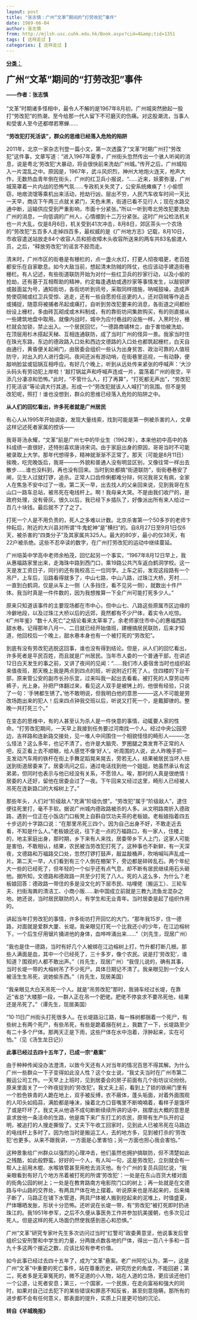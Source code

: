 ```yaml
---
layout: post
title: "张志慎：广州“文革”期间的“打劳改犯”事件"
date: 1989-06-04
author: 张志慎
from: http://mjlsh.usc.cuhk.edu.hk/Book.aspx?cid=4&amp;tid=1351
tags: [ 这样走过 ]
categories: [ 这样走过 ]
---
```


<div style="margin: 15px 10px 10px 0px;">
<div>
<span id="ctl00_ContentPlaceHolder1_chapter1_SubjectLabel" style="font-weight:bold;text-decoration:underline;">
   分类：
  </span>
</div>
<p>
<strong>
<font size="5">
    广州“文革”期间的“打劳改犯”事件
   </font>
</strong>
</p>
<p>
<strong>
   ——作者：张志慎
   <br/>
</strong>
<br/>
  “文革”时期诸多怪相中，最令人不解的是1967年8月初，广州城突然掀起一股打“劳改犯”的热潮，至今给那一代人留下不可磨灭的伤痛。对这股潮流，当事人和受害人至今还都噤若寒蝉……
 </p>
<p>
<strong>
   “劳改犯打死活该”，群众的思维已经落入危险的陷阱
  </strong>
</p>
<p>
  2011年，北京一家杂志刊登一篇小文，第一次透露了“文革”时期广州打“劳改犯”这件事，文章写道：“进入1967年夏季，广州街头忽然传出一个骇人听闻的消息，说是粤北‘劳改犯’大暴动，将会很快前来洗劫广州城。”传开之后，广州城陷入一片混乱之中。原因是，1967年，武斗风炽烈，神州大地炮火连天，枪声大作，无数热血青年倒在街头，广州的红卫兵小报说，“……近来，妖雾弥漫，广州城笼罩着一片内战的恐怖气氛……专政机关失灵了，公安系统瘫痪了！小偷惯窃，地痞流氓等乘机出来活动，抢劫行凶，层出不穷，人民汽车收车时间一天比一天早，商店下午两三点就关紧门，天色未黑，街道已看不见行人；现在水路交通中断，运输供应受到严重影响，市面十分紧张。”所以一听到粤北劳改犯要洗劫广州的消息，一向低调的广州人，心情绷到十二万分紧张。这时广州公检法机关也一片大乱，仅是8月6日，机关受到41次冲击，8月8日，郊区茶头一个农场的“劳改犯”五百多人走掉四百多，最权威的是《广州地方志》记载，8月10日，市收容遣送站放走84个收容人员和拒收樟木头收容所送来的两车共83名偷渡人员，之后，“释放劳改犯”的谣言不胫而走。
 </p>
<p>
  清末时，广州市区的街巷是有栅栏的，点一盏火水灯，打更人彻夜唱更，老百姓都安乐在自家歇息。如今大敌当前，想起清末防贼的阵仗，也应该动手建造街巷栅栏。有人记述，有些街道联防开始为对付一些红卫兵的抄家行动，以及小偷的抢劫，还有基于互相帮助的精神，约定每逢遇劫或遇抄家等事情发生，以敲铜锣或敲面盆为号，通知街坊，各街坊听到讯号，采取同样措施，呐喊鼓噪，造成声势使窃贼或红卫兵受惊、逃走，还有一些自愿担任巡更的人，还对窃贼等作追击或捕捉，随意将被捕者吊起或痛打。自听到劳改犯要来的消息，各街道之间都纷纷设上栅栏，多由砖瓦砌成或木料制成，有的靠街坊间集款购买，有的则直接从一些建筑地盘中取用。就像内战时，城中为应付巷战的设施一样。入黑时分，栅栏就会加锁，禁止出入。一个居民回忆，“一德路商铺林立，由于害怕被洗劫，在顶层用杉木搭起天梯、互相连通联防，成了当时广州的怪异一景。我家当时住在珠光东路，东边的德政路入口处和西边文德路的入口处也都筑起栅栏，白天自由通行，黄昏便关起闸门，由居委会组织一些认为出身贫苦、政治可靠的人值班防守，对出入的人进行盘问。夜间还派有游动哨，在街巷里巡视，一有动静，便敲响脸盆或铝锅互相呼应。有好几个晚上，听到从远处传来紧张的呼喊声：‘大沙头码头有劳动犯上岸啦！’敲打锅盆声和呼喊声连成一片，震荡着广州的夜空，平添几分凄凉和恐怖。”此时，“不管什么人，打了再算”，“打死都无声出”，“劳改犯打死活该”等论调大行其道。形成一个“劳改犯就该人人喊打”的氛围。但不是劳改犯呢，照打！谁也没想到，群众的思维已经落入危险的陷阱之中。
 </p>
<p>
<strong>
   从人们的回忆看出，许多死者就是广州居民
  </strong>
</p>
<p>
  有心人从1995年开始调查，发现大量线索，找到可能是第一例被杀害的人，文章这样记述死者家属的控诉——
 </p>
<p>
  我哥哥汤永耀，“文革”前是广州七中的毕业生（1962年），本来他初中高中的各科成绩一直很好，还特别喜欢唐诗宋词。由于家庭出身的原因，哥哥当时不可能被录取上大学。那年代想得多，精神就渐渐不正常了。那天（可能是8月11日）挨晚，吃完晚饭后，我哥———外貌和普通人没有明显区别，又像往常一样出去散步……谁也没料到，再也没有回来。当时到处都搞“街道联防”，街街巷巷安了闸，见生人过就打锣，追杀。正常人口齿伶俐都难分辩，何况我哥又有病，全家人在焦急不安中过了一夜。第二天一早，出去找人的父亲回来说，见到我哥在东山口一路车总站，被吊死在电线杆上。啊！我母亲大哭。不是由我们收尸的，是政府处理，没有骨灰。很久以后，我已经下乡插队了，好像派出所有来人给过一百几十块钱。最后就不了了之了。
 </p>
<p>
  打死一个人是不用负责的，死人之多难以计数。北京杀害第一个50多岁的老师卞仲耘后，附近的大兴县对所谓“牛鬼蛇神”是”横扫”的。自8月27日至9月1日仅6天，被杀害的“四类分子”及其家属共325人。最大的80岁，最小的仅38天，有22户被杀绝。这些不忍卒读的数字，在广州打劳改犯的运动中继续蔓延。
 </p>
<p>
  广州培英中学高中老师余柏茂，回忆起另一个事实，“1967年8月12日早上，我从惠福路家里出来，走海珠中路到西门口，乘19路公共汽车返白鹤洞学校。这一天是发工资日子，同行的还有我校高三一位同学。上车之前，发现这段路有一个吊尸，上车后，沿路看得就多了，中山七路，中山八路，过珠江大桥，芳村……一直到白鹤洞，仅是从车上一侧（人多挡住，看不见另一侧），就数出十件尸体。我当时真是一件件数的，因为我想推算一下全广州可能打死多少人。”
 </p>
<p>
  原来只知道该事件的主要现场都在市中心，但中山七、八路这些原属市区边缘的冷僻地段，以及过珠江大桥以后的远郊，竟然都有不少尸体，着实令人吃惊。《广州年鉴》“数十人死亡”之结论看来太草率了。余老师家住市中心的惠福西路甜水巷。记得那年八月一、二日就已经开始值班，建栅搞居民联防，后来才知道，他回校后一个晚上，甜水巷本身也有一个被打死的“劳改犯”。
 </p>
<p>
  到底有没有劳改犯逃脱这回事，谁也没有得到结论。但是，从人们的回忆看出，许多死者是平民百姓，而且就是广州居民。当年市人委的一个普通干部，在讲述12日白天发生的事之前，又讲了夜间的见闻：“……我们市人委宿舍当时也组织起来值夜班，那天晚上我是两点到四点的班，听说附近打死了人，住四楼的下台干部，原来管公安的副市长孙乐宜，过来叫我一起出去看看。被打死的人穿劳动布裤子，光上身。孙把尸体翻过来，看见这人双手是被铐上的，他很有经验，只说了一句：‘手铐都生锈了。’他不敢明说，但我明白他的意思———这人不可能是劳改场跑出来的犯人！后来四点钟我交班以后，听说又打死一个，是戴脚镣的。整晚一共打死三个。”
 </p>
<p>
  在变态的思维中，有的人甚至认为杀人是一件快意的事情，动辄要人家的性命。“打劳改犯期间，一天早上我接到任务要过河南找一个人。经过中央公园旁边，吉祥路和连新路交接处，见一堆人中间围住一个相貌怪怪的畸形人———怎么怪法？这么多年，也记不清了，也许是大脑壳、罗圈腿之类发育不正常的人吧，反正看上去不顺眼，给人感觉不像‘好人’。听周围的人说，此人昨晚手抓一支发动汽车用的铁杆在街上手舞足蹈晃来晃去，旁若无人，结果被居民当坏人扭送到街道居委来了。居委讯问之后，通过电话找到他一个姐姐，她虽然承认有这弟弟，但同时也表示与他已经没有关系，不愿领人。唉，那时的人真是很绝情！居委的人还好，留他在居委会过了一夜。下午回来又经过这里，畸形人已经被人吊死在连新路口的大榕树上了。”
 </p>
<p>
  那些年头，人们对“阶级敌人”充满“阶级仇恨”。“劳改犯”属于“阶级敌人”，逮住便往死里打，毫不手软。据说广州城内德政路被杀的人多。从文明路南折入德政路，遇到一位正在小饭店门口板凳上自斟自饮功夫茶的老板娘。老板娘指着四五十步远的十字路口说：“在那里吊死三四个。因为自己出身不好，不敢走近去看，不知是什么人。”老板娘还说，往下走一点的万福路口，有一家人，住楼上的，地主家庭出身，那时期，乡下来有人来找，居委带乡下人上门，这家人可能是害怕，不敢相认，结果，农民被当劳改犯打死了。这种事也不新鲜，有一天深夜，文德路和万福路交口处，忽然打锣打鼓声，敲盆敲桶声，吹哨喊叫声乱成一片。第二天一早，人们看到有三个人倒在棚架下，旁边都是碎砖乱石。两个年纪大一些的已经死了，但年轻的一个似乎还有点气息，却不断有居民继续用石头砸他。据所知，文德路和德政路一共至少打死了八人。死的人这么多，为什么？老板娘回答：德政路一带住的多是没文化的下层市民、咕哩佬（搬运工）、三轮车夫、扫街淘粪的清洁工、小商小贩……新中国成立前就是三教九流鱼龙混杂之地。她还说，当时居民联防的人，有学生和无业青年。当时居委是起了组织作用的。
 </p>
<p>
  讲起当年打劳改犯的事情，许多街坊打开回忆的大门，“那年我15岁，住一德路，对面就是爱群大厦、长堤。我亲眼见打死一个比我还小的少年，在江边榕树下，一个后生仔用锯片捅进他的身体，血哗哗涌出来……”（刘先生，现居广州）
 </p>
<p>
  “我也是住一德路，当时有好几个人被绑在江边榕树上打，竹升都打断几根。那些人满面是血，其中一个已经死了，三十多岁，像个农民。说是打‘劳改犯’，谁知道？围观的人都不敢出声。”（肖先生，现居广州）“我侄儿说的，确有其事，当时长堤一带的大榕树吊了不少死尸。具体日期记不清了。我亲眼见到一个女人被活生生吊死，说她偷东西。”（肖先生，现居美国）
 </p>
<p>
  “我亲眼见大白天吊死一个人。就是“吊劳改犯”那时，我骑车经过长堤，在靠近“省总”大楼那一段，一群人正在吊一个肥佬。肥佬不停哀求不要吊死他，结果还是吊死了。”（谭先生，现居美国）
 </p>
<p>
  “10·11日广州街头打死很多人。在长堤路沿江路，每一株树都捆着一个死尸，有些树上有两个死尸，有些吊死，有些是跪着捆在树上，我数了一下，长堤路至少有二十多个尸体。那两天正是下雨，这些尸体在水中泡着，浮肿起来，实在可怕。”（见《汤生龙日记》）
 </p>
<p>
<strong>
   此事已经过去四十五年了，已成一宗“悬案”
  </strong>
</p>
<p>
  由于种种传闻没办法澄清，以致今天还有人对当年的情况百思不得其解。为什么广州一些群众一下子变得如此没人性？这个女士说，“我丈夫当时在广州市第二搬运公司工作。一天早上上班时，见到居委会的房子前面有几个街坊议论纷纷。原来里面关了一个昨夜捉到的‘劳改犯’。我丈夫上前，看到上了锁的铁闸门里有一个脸色铁青的人跪在地上，双手被反缚，衣不蔽体，蓬头垢面，对着外面围观的人叩头如捣蒜，满脸都是唾沫，操着北方口音嘴里不断喃喃着，看样子是饿坏了或是吓坏了。我丈夫从他语不成句断断续续所讲的话中，揣摩出大概的意思是哀求放他一条活命的生路，他是南下来广东打工的农民，原带有生产队开的证明，被追打的人搜走撕毁了。丈夫下午收工回家时，见到此人已被吊死在马路边的电线杆上多时了。因为他当时是搬运工人，去的地方多，见到被打杀的‘劳改犯’也更多。从来不跟我讲，一方面是心里害怕；另一方面也担心我会害怕。”
 </p>
<p>
  这种景象给广州群众以强烈的心理冲击，他们虽然也拥护搞联防，但不清楚如此之残酷，如此般野蛮。好好的一个人，有人叫一句，这是劳改犯，立刻就会有一帮人上前用木棍、水喉铁管甚至用枪去消灭他。有个广州的复员兵回忆说，“我亲眼看到有好几个地方吊着被打死的所谓‘劳改犯’：一处是在东山百货大楼对面的街角公园的树上；一处是在教育路南方电影院门口的树上；再一处就是在文德路与中山路的交界处，有两具尸体在地上摆着。听说原来也是吊起来的，后来绳子断了，马路正在铺下水管道，两具尸体被人搬到挖起来的泥堆上，时值盛夏，尸体曝晒发胀，形状十分恐怖。还听说在长堤一带，有“劳改犯”被打死即时扔进珠江的。我1951年参军，之后不久便从事医务工作并参加抗美援朝，也多次见过死人。但是这样的死人场面仍然使我感到恶心和恐惧。”
 </p>
<p>
  广州“文革”研究专家叶先生多次访问过当时“红警司”政委黄意坚，他说事发后曾组织公安刑警和中学生的力量，分两拨点数各地的尸体，得出一百八十多和一百九十多这两个接近之数，应该比较有参考价值。
 </p>
<p>
  如今此事已经过去四十五年了，成为“文革”悬案。老广州阿佗认为，第一，这是广州“文革”中重要的死亡事件，站在尊重历史，研究历史的角度，不能回避；第二，死者多是无辜冤死的，微不足道的小人物，站在人道的立场，更应该还他们一个公道，让死者安息；第三，一个国家，一个民族，在走向富裕和强大的同时，如果对自己过去犯下的某些错误和罪恶不知反省，甚至刻意隐瞒，那所有的进步都不会有任何意义，那表面的提升，实质上只是更可怕的沉沦。
  <br/>
</p>
<p>
<strong>
   转自《羊城晚报》
  </strong>
</p>
</div>
